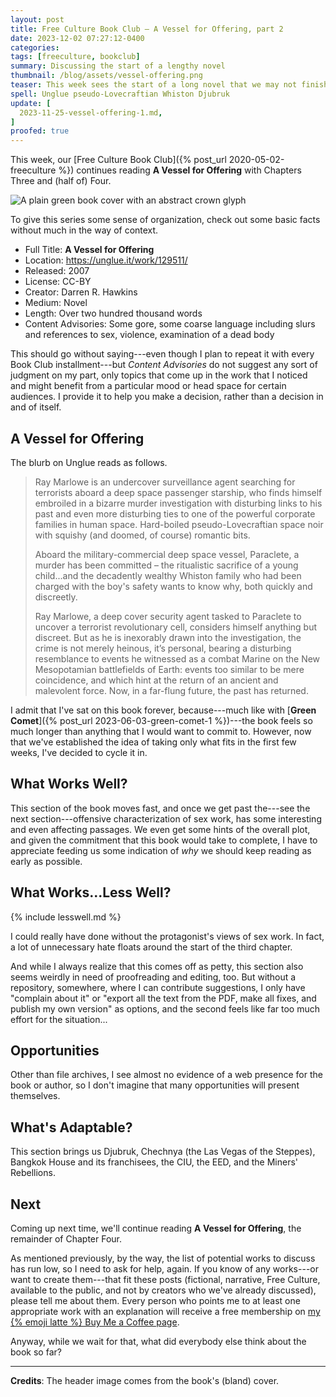 ```yaml
---
layout: post
title: Free Culture Book Club — A Vessel for Offering, part 2
date: 2023-12-02 07:27:12-0400
categories:
tags: [freeculture, bookclub]
summary: Discussing the start of a lengthy novel
thumbnail: /blog/assets/vessel-offering.png
teaser: This week sees the start of a long novel that we may not finish.
spell: Unglue pseudo-Lovecraftian Whiston Djubruk
update: [
  2023-11-25-vessel-offering-1.md,
]
proofed: true
---
```


This week, our [Free Culture Book Club]({% post_url 2020-05-02-freeculture %}) continues reading **A Vessel for Offering** with Chapters Three and (half of) Four.

![A plain green book cover with an abstract crown glyph](/blog/assets/vessel-offering.png "Trying not to judge...well, you know")

To give this series some sense of organization, check out some basic facts without much in the way of context.

 * Full Title:  **A Vessel for Offering**
 * Location:  <https://unglue.it/work/129511/>
 * Released:  2007
 * License:  CC-BY
 * Creator:  Darren R. Hawkins
 * Medium:  Novel
 * Length:  Over two hundred thousand words
 * Content Advisories:  Some gore, some coarse language including slurs and references to sex, violence, examination of a dead body

This should go without saying---even though I plan to repeat it with every Book Club installment---but *Content Advisories* do not suggest any sort of judgment on my part, only topics that come up in the work that I noticed and might benefit from a particular mood or head space for certain audiences.  I provide it to help you make a decision, rather than a decision in and of itself.

## A Vessel for Offering

The blurb on Unglue reads as follows.

 >  Ray Marlowe is an undercover surveillance agent searching for terrorists aboard a deep space passenger starship, who finds himself embroiled in a bizarre murder investigation with disturbing links to his past and even more disturbing ties to one of the powerful corporate families in human space. Hard-boiled pseudo-Lovecraftian space noir with squishy (and doomed, of course) romantic bits.
 >
 > Aboard the military-commercial deep space vessel, Paraclete, a murder has been committed – the ritualistic sacrifice of a young child...and the decadently wealthy Whiston family who had been charged with the boy's safety wants to know why, both quickly and discreetly.
 >
 > Ray Marlowe, a deep cover security agent tasked to Paraclete to uncover a terrorist revolutionary cell, considers himself anything but discreet. But as he is inexorably drawn into the investigation, the crime is not merely heinous, it’s personal, bearing a disturbing resemblance to events he witnessed as a combat Marine on the New Mesopotamian battlefields of Earth: events too similar to be mere coincidence, and which hint at the return of an ancient and malevolent force. Now, in a far-flung future, the past has returned.

I admit that I've sat on this book forever, because---much like with [**Green Comet**]({% post_url 2023-06-03-green-comet-1 %})---the book feels so much longer than anything that I would want to commit to.  However, now that we've established the idea of taking only what fits in the first few weeks, I've decided to cycle it in.

## What Works Well?

This section of the book moves fast, and once we get past the---see the next section---offensive characterization of sex work, has some interesting and even affecting passages.  We even get some hints of the overall plot, and given the commitment that this book would take to complete, I have to appreciate feeding us some indication of *why* we should keep reading as early as possible.

## What Works...Less Well?

{% include lesswell.md %}

I could really have done without the protagonist's views of sex work.  In fact, a lot of unnecessary hate floats around the start of the third chapter.

And while I always realize that this comes off as petty, this section also seems weirdly in need of proofreading and editing, too.  But without a repository, somewhere, where I can contribute suggestions, I only have "complain about it" or "export all the text from the PDF, make all fixes, and publish my own version" as options, and the second feels like far too much effort for the situation...

## Opportunities

Other than file archives, I see almost no evidence of a web presence for the book or author, so I don't imagine that many opportunities will present themselves.

## What's Adaptable?

This section brings us Djubruk, Chechnya (the Las Vegas of the Steppes), Bangkok House and its franchisees, the CIU, the EED, and the Miners' Rebellions.

## Next

Coming up next time, we'll continue reading **A Vessel for Offering**, the remainder of Chapter Four.

As mentioned previously, by the way, the list of potential works to discuss has run low, so I need to ask for help, again.  If you know of any works---or want to create them---that fit these posts (fictional, narrative, Free Culture, available to the public, and not by creators who we've already discussed), please tell me about them.  Every person who points me to at least one appropriate work with an explanation will receive a free membership on [my {% emoji latte %} Buy Me a Coffee page](https://buymeacoffee.com/jcolag).

Anyway, while we wait for that, what did everybody else think about the book so far?

* * *

**Credits**:  The header image comes from the book's (bland) cover.

